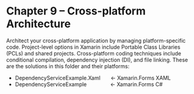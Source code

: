 # Chapter 9 – Cross-platform Architecture<br/>
Architect your cross-platform application by managing platform-specific code. Project-level options in Xamarin include Portable Class Libraries (PCLs) and shared projects. Cross-platform coding techniques include conditional compilation, dependency injection (DI), and file linking. These are the solutions in this folder and their platforms:

<ul>
<li>DependencyServiceExample.Xaml &nbsp;&nbsp;&nbsp;&nbsp;&nbsp;&nbsp;<- Xamarin.Forms XAML</li>
<li>DependencyServiceExample &nbsp;&nbsp;&nbsp;&nbsp;&nbsp;&nbsp;&nbsp;&nbsp;&nbsp;&nbsp;&nbsp;&nbsp;&nbsp;&nbsp;&nbsp;<- Xamarin.Forms C#</li>
</ul>

